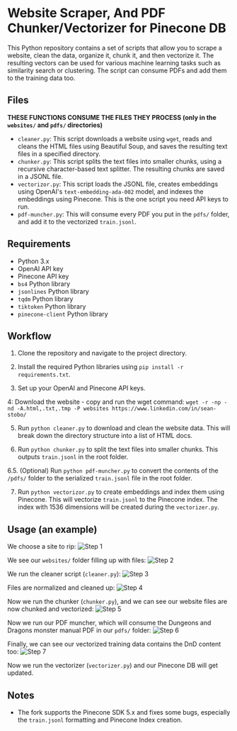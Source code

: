 # Website Scraper, And PDF Chunker/Vectorizer for Pinecone DB

This Python repository contains a set of scripts that allow you to scrape a website, clean the data, organize it, chunk it, and then vectorize it. The resulting vectors can be used for various machine learning tasks such as similarity search or clustering. The script can consume PDFs and add them to the training data too.

## Files
**THESE FUNCTIONS CONSUME THE FILES THEY PROCESS (only in the `websites/` and `pdfs/` directories)**

- `cleaner.py`: This script downloads a website using `wget`, reads and cleans the HTML files using Beautiful Soup, and saves the resulting text files in a specified directory.
- `chunker.py`: This script splits the text files into smaller chunks, using a recursive character-based text splitter. The resulting chunks are saved in a JSONL file.
- `vectorizor.py`: This script loads the JSONL file, creates embeddings using OpenAI's `text-embedding-ada-002` model, and indexes the embeddings using Pinecone. This is the one script you need API keys to run.
- `pdf-muncher.py`: This will consume every PDF you put in the `pdfs/` folder, and add it to the vectorized `train.jsonl`.

## Requirements

- Python 3.x
- OpenAI API key
- Pinecone API key
- `bs4` Python library
- `jsonlines` Python library
- `tqdm` Python library
- `tiktoken` Python library
- `pinecone-client` Python library

## Workflow

1. Clone the repository and navigate to the project directory.

2. Install the required Python libraries using `pip install -r requirements.txt`.

3. Set up your OpenAI and Pinecone API keys.

4: Download the website - copy and run the wget command: 
  `wget -r -np -nd -A.html,.txt,.tmp -P websites https://www.linkedin.com/in/sean-stobo/`

5. Run `python cleaner.py` to download and clean the website data. This will break down the directory structure into a list of HTML docs.

6. Run `python chunker.py` to split the text files into smaller chunks. This outputs `train.jsonl` in the root folder.

6.5. (Optional) Run `python pdf-muncher.py` to convert the contents of the `/pdfs/` folder to the serialized `train.jsonl` file in the root folder. 

7. Run `python vectorizor.py` to create embeddings and index them using Pinecone. This will vectorize `train.jsonl` to the Pinecone index. The index with 1536 dimensions will be created during the `vectorizer.py`.


## Usage (an example)

We choose a site to rip:
![Step 1](data/pdf-1.png)

We see our `websites/` folder filling up with files:
![Step 2](data/pdf-2.png)

We run the cleaner script (`cleaner.py`):
![Step 3](data/pdf-3.png)

Files are normalized and cleaned up:
![Step 4](data/pdf-4.png)

Now we run the chunker (`chunker.py`), and we can see our website files are now chunked and vectorized:
![Step 5](data/pdf-5.png)

Now we run our PDF muncher, which will consume the Dungeons and Dragons monster manual PDF in our `pdfs/` folder:
![Step 6](data/pdf-muncher.png)

Finally, we can see our vectorized training data contains the DnD content too:
![Step 7](data/pdf-6.png)

Now we run the vectorizer (`vectorizer.py`) and our Pinecone DB will get updated.


## Notes

- The fork supports the Pinecone SDK 5.x and fixes some bugs, especially the `train.jsonl` formatting and Pinecone Index creation.
